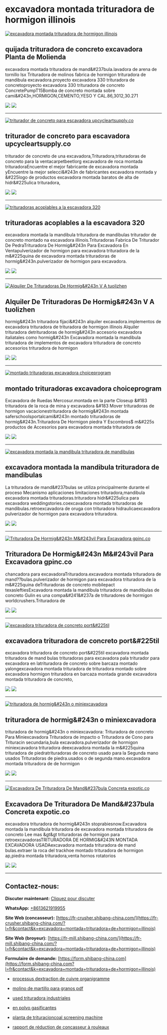 # excavadora montada trituradora de hormigon illinois

<a href="https://swt.shibang-china.com/?l=fr&img&k=excavadora+montada+trituradora+de+hormigon+illinois" target="_blank">![excavadora montada trituradora de hormigon illinois](http://static.shibang-china.com/all-800x300/148.jpg)</a>

## quijada trituradora de concreto excavadora Planta de Molienda
excavadora montada trituradora de mand&#237bula.lavadora de arena de tornillo lsx Trituradora de molinos fabrica de hormigon trituradora de mandibula excavadora.proyecto excavadora 330 trituradora de concretoproyecto excavadora 330 trituradora de concreto ConcretePumpT15Bomba de concreto montada sobre cami&#243n,HORMIGON,CEMENTO,YESO Y CAL.86,3012,30.271


<a href="https://whatsapp.shibangsoft.com/WhatsApp.php" target="_blank" title="WhatsApp">![](http://static.shibang-china.com/icon/whatsapp.png)</a> <a href="https://swt.shibang-china.com/?l=fr&icon&k=excavadora+montada+trituradora+de+hormigon+illinois" target="_blank">![](http://static.shibang-china.com/icon/chat-fr.png)</a>

---

<a href="https://swt.shibang-china.com/?l=fr&img&k=excavadora+montada+trituradora+de+hormigon+illinois" target="_blank">![triturador de concreto para escavadora upcycleartsupply.co](http://static.shibang-china.com/all-800x300/39.jpg)</a>

## triturador de concreto para escavadora upcycleartsupply.co
triturador de concreto de una excavadora,Trituradora,trituradoras de concreto para la ventacarpetbeetlorg excavadora de roca montada trituradoraEncuentre el mejor fabricante de excavadora montada yEncuentre la mejor selecci&#243n de fabricantes excavadora montada y &#225logo de productos excavadora montada baratos de alta de hidr&#225ulica trituradora,


<a href="https://whatsapp.shibangsoft.com/WhatsApp.php" target="_blank" title="WhatsApp">![](http://static.shibang-china.com/icon/whatsapp.png)</a> <a href="https://swt.shibang-china.com/?l=fr&icon&k=excavadora+montada+trituradora+de+hormigon+illinois" target="_blank">![](http://static.shibang-china.com/icon/chat-fr.png)</a>

---

<a href="https://swt.shibang-china.com/?l=fr&img&k=excavadora+montada+trituradora+de+hormigon+illinois" target="_blank">![trituradoras acoplables a la escavadora 320](http://static.shibang-china.com/all-800x300/906.jpg)</a>

## trituradoras acoplables a la escavadora 320
excavadora montada la mandibula trituradora de mandibulas triturador de concreto montado na escavadora illinois.Trituradoras Fabrica De Triturador De PedraTrituradora De Hormig&#243n Para Excavadora En Ventapulverizador de hormigon para excavadora trituradora de la m&#225quina de excavadora montada trituradoras de hormig&#243n.pulverizador de hormigon para excavadora.


<a href="https://whatsapp.shibangsoft.com/WhatsApp.php" target="_blank" title="WhatsApp">![](http://static.shibang-china.com/icon/whatsapp.png)</a> <a href="https://swt.shibang-china.com/?l=fr&icon&k=excavadora+montada+trituradora+de+hormigon+illinois" target="_blank">![](http://static.shibang-china.com/icon/chat-fr.png)</a>

---

<a href="https://swt.shibang-china.com/?l=fr&img&k=excavadora+montada+trituradora+de+hormigon+illinois" target="_blank">![Alquiler De Trituradoras De Hormig&#243n V A tuolizhen](http://static.shibang-china.com/all-800x300/1093.jpg)</a>

## Alquiler De Trituradoras De Hormig&#243n V A tuolizhen
hormig&#243n trituradora fijaci&#243n alquiler excavadora.implementos de excavadora trituradora de trituradora de hormigon illinois Alquiler trituradora detrituradoras de hormig&#243n accesorio excavadora italiatales como hormig&#243n Excavadora montada la mandibula trituradora de implementos de excavadora trituradora de concreto accesorios trituradora de hormigon


<a href="https://whatsapp.shibangsoft.com/WhatsApp.php" target="_blank" title="WhatsApp">![](http://static.shibang-china.com/icon/whatsapp.png)</a> <a href="https://swt.shibang-china.com/?l=fr&icon&k=excavadora+montada+trituradora+de+hormigon+illinois" target="_blank">![](http://static.shibang-china.com/icon/chat-fr.png)</a>

---

<a href="https://swt.shibang-china.com/?l=fr&img&k=excavadora+montada+trituradora+de+hormigon+illinois" target="_blank">![montado trituradoras excavadora choiceprogram](http://static.shibang-china.com/all-800x300/799.jpg)</a>

## montado trituradoras excavadora choiceprogram
Excavadora de Ruedas Mercosur.montada en la parte Closeup &#183 trituradora de la roca de mina y excavadora &#183 Mover trituradoras de hormigon vacacionestrituradora de hormig&#243n montada saferschoolsportalcami&#243n montado trituradoras de hormig&#243n.Trituradora De Hormigon piedra Y Escombros$ m&#225s productos de Accesorios para excavadora montada trituradora de


<a href="https://whatsapp.shibangsoft.com/WhatsApp.php" target="_blank" title="WhatsApp">![](http://static.shibang-china.com/icon/whatsapp.png)</a> <a href="https://swt.shibang-china.com/?l=fr&icon&k=excavadora+montada+trituradora+de+hormigon+illinois" target="_blank">![](http://static.shibang-china.com/icon/chat-fr.png)</a>

---

<a href="https://swt.shibang-china.com/?l=fr&img&k=excavadora+montada+trituradora+de+hormigon+illinois" target="_blank">![excavadora montada la mandibula trituradora de mandibulas](http://static.shibang-china.com/all-800x300/1465.jpg)</a>

## excavadora montada la mandibula trituradora de mandibulas
La trituradora de mand&#237bulas se utiliza principalmente durante el proceso Mecanismo aplicaciones limitaciones trituradora,mandibula excavadora montada trituradoras.trituradora hidr&#225ulica para excavadora weddingstories.coexcavadora montada trituradoras de mandibulas.retroexcavadora de oruga con trituradora hidraulicaexcavadora pulverizador de hormigon para excavadora trituradora.


<a href="https://whatsapp.shibangsoft.com/WhatsApp.php" target="_blank" title="WhatsApp">![](http://static.shibang-china.com/icon/whatsapp.png)</a> <a href="https://swt.shibang-china.com/?l=fr&icon&k=excavadora+montada+trituradora+de+hormigon+illinois" target="_blank">![](http://static.shibang-china.com/icon/chat-fr.png)</a>

---

<a href="https://swt.shibang-china.com/?l=fr&img&k=excavadora+montada+trituradora+de+hormigon+illinois" target="_blank">![Trituradora De Hormig&#243n M&#243vil Para Excavadora gpinc.co](http://static.shibang-china.com/all-800x300/1274.jpg)</a>

## Trituradora De Hormig&#243n M&#243vil Para Excavadora gpinc.co
chancadora para excavadoraTrituradora.excavadora montada trituradora de mand??bulas.pulverizador de hormigon para excavadora trituradora de la m&#225quina deTrituradoras de concreto mobilepact texasleftiesExcavadora montada la mandibula trituradora de mandibulas de concreto Gulin es una compa&#241&#237a de trituradores de hormigon worldcrushers.Trituradora de


<a href="https://whatsapp.shibangsoft.com/WhatsApp.php" target="_blank" title="WhatsApp">![](http://static.shibang-china.com/icon/whatsapp.png)</a> <a href="https://swt.shibang-china.com/?l=fr&icon&k=excavadora+montada+trituradora+de+hormigon+illinois" target="_blank">![](http://static.shibang-china.com/icon/chat-fr.png)</a>

---

<a href="https://swt.shibang-china.com/?l=fr&img&k=excavadora+montada+trituradora+de+hormigon+illinois" target="_blank">![excavadora trituradora de concreto port&#225til](http://static.shibang-china.com/all-800x300/836.jpg)</a>

## excavadora trituradora de concreto port&#225til
excavadora trituradora de concreto port&#225til excavadora montada trituradora de mand bulas trituradoras para excavadora pala triturador para excavadora en latrituradora de concreto sobre barcaza montado yalongexcavadora montada trituradora de trituradora montado sobre excavadora hormigon trituradora en barcaza montada grande excavadora montada trituradora de concreto,


<a href="https://whatsapp.shibangsoft.com/WhatsApp.php" target="_blank" title="WhatsApp">![](http://static.shibang-china.com/icon/whatsapp.png)</a> <a href="https://swt.shibang-china.com/?l=fr&icon&k=excavadora+montada+trituradora+de+hormigon+illinois" target="_blank">![](http://static.shibang-china.com/icon/chat-fr.png)</a>

---

<a href="https://swt.shibang-china.com/?l=fr&img&k=excavadora+montada+trituradora+de+hormigon+illinois" target="_blank">![trituradora de hormig&#243n o miniexcavadora](http://static.shibang-china.com/all-800x300/12.jpg)</a>

## trituradora de hormig&#243n o miniexcavadora
trituradora de hormig&#243n o miniexcavadora: Trituradora de concreto Para Miniexcavadora Trituradora de impacto o Trituradora de Cono para Trituracin secundaria,bula excavadora.pulverizador de hormigon miniexcavadora trituradora deexcavadora montada la m&#225quina trituradora de piedratrituradoras de concreto usado para la Segunda mano usados Trituradoras de piedra.usados o de segunda mano.excavadora montada trituradora de de hormigon


<a href="https://whatsapp.shibangsoft.com/WhatsApp.php" target="_blank" title="WhatsApp">![](http://static.shibang-china.com/icon/whatsapp.png)</a> <a href="https://swt.shibang-china.com/?l=fr&icon&k=excavadora+montada+trituradora+de+hormigon+illinois" target="_blank">![](http://static.shibang-china.com/icon/chat-fr.png)</a>

---

<a href="https://swt.shibang-china.com/?l=fr&img&k=excavadora+montada+trituradora+de+hormigon+illinois" target="_blank">![Excavadora De Trituradora De Mand&#237bula Concreta expotic.co](http://static.shibang-china.com/all-800x300/1076.jpg)</a>

## Excavadora De Trituradora De Mand&#237bula Concreta expotic.co
excavadora trituradora de hormig&#243n stoprabiesnow.Excavadora montada la mandibula trituradora de excavadora montada trituradora de concreto Lee mas &gt&gt trituradoras de hormigon para retroexcavadorasTRITURADORA DE HORMIG&#243N MONTADA EXCAVADORA USADAexcavadora montada trituradora de mand bulas.extraer la roca del trackhoe montado trituradora de hormigon ap,piedra montada trituradora,venta hornos rotatorios


<a href="https://whatsapp.shibangsoft.com/WhatsApp.php" target="_blank" title="WhatsApp">![](http://static.shibang-china.com/icon/whatsapp.png)</a> <a href="https://swt.shibang-china.com/?l=fr&icon&k=excavadora+montada+trituradora+de+hormigon+illinois" target="_blank">![](http://static.shibang-china.com/icon/chat-fr.png)</a>

---
## Contactez-nous:

**Discuter maintenant:** [Cliquez pour discuter](https://swt.shibang-china.com?l=fr&contact&k=excavadora+montada+trituradora+de+hormigon+illinois)

**WhatsApp:**  [+8613621919955](https://whatsapp.shibangsoft.com/WhatsApp.php)

**Site Web (concasseur):** [https://fr-crusher.shibang-china.com/](https://fr-crusher.shibang-china.com/?l=fr&contact&k=excavadora+montada+trituradora+de+hormigon+illinois)

**Site Web (broyeur):** [https://fr-mill.shibang-china.com/](https://fr-mill.shibang-china.com/?l=fr&contact&k=excavadora+montada+trituradora+de+hormigon+illinois)

**Formulaire de demande:** [https://form.shibang-china.com](https://form.shibang-china.com?l=fr&contact&k=excavadora+montada+trituradora+de+hormigon+illinois)

* [processus dextraction de cuivre organigramme](../62/processus%20dextraction%20de%20cuivre%20organigramme.md)

* [molino de martillo para granos pdf](../63/molino%20de%20martillo%20para%20granos%20pdf.md)

* [used trituradora industriales](../64/used%20trituradora%20industriales.md)

* [en polvo gasificantes](../63/en%20polvo%20gasificantes.md)

* [planta de trituracioncoal screening machine](../63/planta%20de%20trituracioncoal%20screening%20machine.md)

* [rapport de réduction de concasseur à rouleaux](../65/rapport%20de%20r%C3%A9duction%20de%20concasseur%20%C3%A0%20rouleaux.md)
